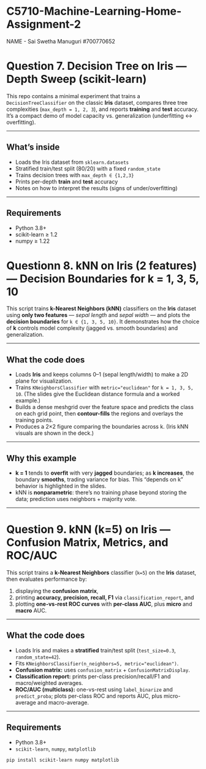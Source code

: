 # C5710-Machine-Learning-Home-Assignment-2

NAME - Sai Swetha Manuguri #700770652 

# Question 7. Decision Tree on Iris — Depth Sweep (scikit-learn)

This repo contains a minimal experiment that trains a `DecisionTreeClassifier` on the classic **Iris** dataset, compares three tree complexities (`max_depth = 1, 2, 3`), and reports **training** and **test** accuracy. It’s a compact demo of model capacity vs. generalization (underfitting ↔ overfitting).

---

## What’s inside

- Loads the Iris dataset from `sklearn.datasets`
- Stratified train/test split (80/20) with a fixed `random_state`
- Trains decision trees with `max_depth ∈ {1,2,3}`
- Prints per-depth **train** and **test** accuracy
- Notes on how to interpret the results (signs of under/overfitting)

---

## Requirements

- Python 3.8+
- scikit-learn ≥ 1.2
- numpy ≥ 1.22



# Questionn 8. kNN on Iris (2 features) — Decision Boundaries for k = 1, 3, 5, 10

This script trains **k-Nearest Neighbors (kNN)** classifiers on the **Iris** dataset using **only two features** — *sepal length* and *sepal width* — and plots the **decision boundaries** for `k ∈ {1, 3, 5, 10}`. It demonstrates how the choice of **k** controls model complexity (jagged vs. smooth boundaries) and generalization.  


---

## What the code does

- Loads **Iris** and keeps columns 0–1 (sepal length/width) to make a 2D plane for visualization.  
- Trains `KNeighborsClassifier` with `metric="euclidean"` for `k = 1, 3, 5, 10`. (The slides give the Euclidean distance formula and a worked example.)   
- Builds a dense meshgrid over the feature space and predicts the class on each grid point, then **contour-fills** the regions and overlays the training points.  
- Produces a 2×2 figure comparing the boundaries across k. (Iris kNN visuals are shown in the deck.) 

---

## Why this example

- **k = 1** tends to **overfit** with very **jagged** boundaries; as **k increases**, the boundary **smooths**, trading variance for bias. This “depends on k” behavior is highlighted in the slides.  
- kNN is **nonparametric**: there’s no training phase beyond storing the data; prediction uses neighbors + majority vote. 

---

# Question 9. kNN (k=5) on Iris — Confusion Matrix, Metrics, and ROC/AUC

This script trains a **k-Nearest Neighbors** classifier (`k=5`) on the **Iris** dataset, then evaluates performance by:
1) displaying the **confusion matrix**,  
2) printing **accuracy, precision, recall, F1** via `classification_report`, and  
3) plotting **one-vs-rest ROC curves** with **per-class AUC**, plus **micro** and **macro** AUC.

---

## What the code does

- Loads Iris and makes a **stratified** train/test split (`test_size=0.3`, `random_state=42`).
- Fits `KNeighborsClassifier(n_neighbors=5, metric="euclidean")`.
- **Confusion matrix:** uses `confusion_matrix` + `ConfusionMatrixDisplay`.  
- **Classification report:** prints per-class precision/recall/F1 and macro/weighted averages. 
- **ROC/AUC (multiclass):** one-vs-rest using `label_binarize` and `predict_proba`; plots per-class ROC and reports AUC, plus micro-average and macro-average.

---

## Requirements

- Python 3.8+
- `scikit-learn`, `numpy`, `matplotlib`

```bash
pip install scikit-learn numpy matplotlib



